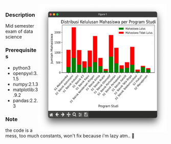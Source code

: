 <img src="https://raw.githubusercontent.com/ai-null/sains_data_uts/refs/heads/main/result.jpeg" width="400px" height="400px" align="right" />

### Description
Mid semester exam of data science

### Prerequisites
- python3
- openpyxl:3.1.5
- numpy:2.1.3
- matplotlib:3.9.2
- pandas:2.2.3

### Note
the code is a mess, too much constants, won't fix because i'm lazy atm.. 🫨

